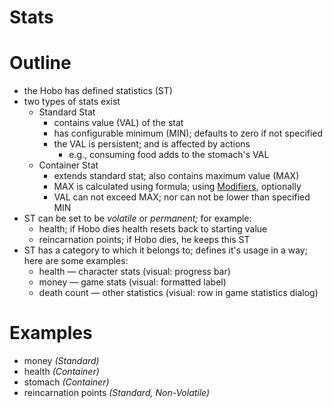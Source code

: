 # Stats

# Outline

- the Hobo has defined statistics (ST)
- two types of stats exist
    - Standard Stat
        - contains value (VAL) of the stat
        - has configurable minimum (MIN); defaults to zero if not specified
        - the VAL is persistent; and is affected by actions
            - e.g., consuming food adds to the stomach's VAL
    - Container Stat
        - extends standard stat; also contains maximum value (MAX)
        - MAX is calculated using formula; using [Modifiers](https://www.notion.so/b18bf83c-5726-460a-adbf-eb58e63f3f0e), optionally
        - VAL can not exceed MAX; nor can not be lower than specified MIN
- ST can be set to be *volatile* or *permanent;* for example:
    - health; if Hobo dies health resets back to starting value
    - reincarnation points; if Hobo dies, he keeps this ST
- ST has a category to which it belongs to; defines it's usage in a way; here are some examples:
    - health — character stats (visual: progress bar)
    - money — game stats (visual: formatted label)
    - death count — other statistics (visual: row in game statistics dialog)

# Examples

- money *(Standard)*
- health *(Container)*
- stomach *(Container)*
- reincarnation points *(Standard, Non-Volatile)*